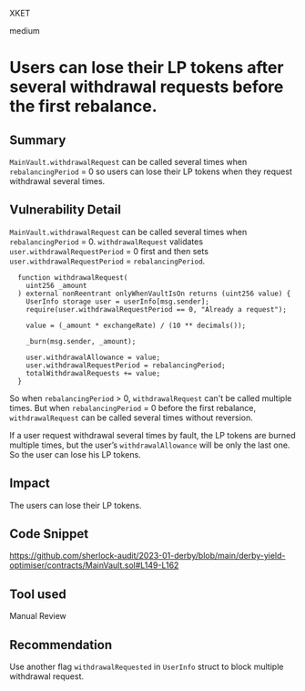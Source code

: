 XKET

medium

# Users can lose their LP tokens after several withdrawal requests before the first rebalance.



## Summary
`MainVault.withdrawalRequest` can be called several times when `rebalancingPeriod` = 0 so users can lose their LP tokens when they request withdrawal several times.

## Vulnerability Detail

`MainVault.withdrawalRequest` can be called several times when `rebalancingPeriod` = 0. `withdrawalRequest` validates `user.withdrawalRequestPeriod` = 0 first and then sets `user.withdrawalRequestPeriod` = `rebalancingPeriod`.

```solidity
  function withdrawalRequest(
    uint256 _amount
  ) external nonReentrant onlyWhenVaultIsOn returns (uint256 value) { 
    UserInfo storage user = userInfo[msg.sender];
    require(user.withdrawalRequestPeriod == 0, "Already a request");

    value = (_amount * exchangeRate) / (10 ** decimals());

    _burn(msg.sender, _amount);

    user.withdrawalAllowance = value;
    user.withdrawalRequestPeriod = rebalancingPeriod;
    totalWithdrawalRequests += value;
  }
```

So when `rebalancingPeriod` > 0, `withdrawalRequest` can't be called multiple times. But when `rebalancingPeriod` = 0 before the first rebalance, `withdrawalRequest` can be called several times without reversion.

If a user request withdrawal several times by fault, the LP tokens are burned multiple times, but the user’s `withdrawalAllowance` will be only the last one. So the user can lose his LP tokens.

## Impact
The users can lose their LP tokens.

## Code Snippet
https://github.com/sherlock-audit/2023-01-derby/blob/main/derby-yield-optimiser/contracts/MainVault.sol#L149-L162

## Tool used
Manual Review

## Recommendation
Use another flag `withdrawalRequested` in `UserInfo` struct to block multiple withdrawal request.


